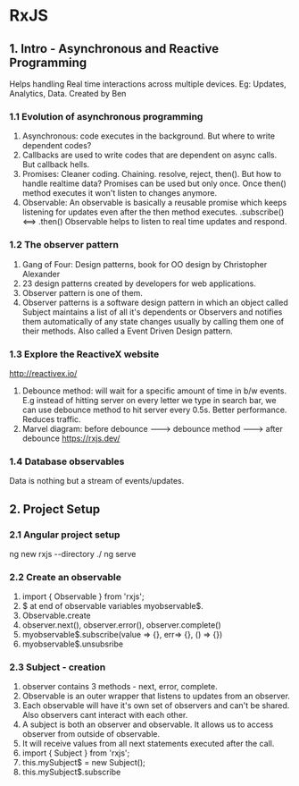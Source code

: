 # RxJS

## 1. Intro - Asynchronous and Reactive Programming
Helps handling Real time interactions across multiple devices. Eg: Updates, Analytics, Data.
Created by Ben

### 1.1 Evolution of asynchronous programming
1. Asynchronous: code executes in the background. But where to write dependent codes?
2. Callbacks are used to write codes that are dependent on async calls. But callback hells.
3. Promises: Cleaner coding. Chaining. resolve, reject, then(). But how to handle realtime data? Promises can be used but only once. Once then() method executes it won't listen to changes anymore.
4. Observable: An observable is basically a reusable promise which keeps listening for updates even after the then method executes. .subscribe() <==> .then()
Observable helps to listen to real time updates and respond.

### 1.2 The observer pattern
1. Gang of Four: Design patterns, book for OO design by Christopher Alexander
2. 23 design patterns created by developers for web applications.
3. Observer pattern is one of them.
4. Observer patterns is a software design pattern in which an object called Subject maintains a list of all it's dependents or Observers and notifies them automatically of any state changes usually by calling them one of their methods.
Also called a Event Driven Design pattern.

### 1.3 Explore the ReactiveX website
http://reactivex.io/
1. Debounce method: will wait for a specific amount of time in b/w events. E.g instead of hitting server on every letter we type in search bar, we can use debounce method to hit server every 0.5s. Better performance. Reduces traffic.
2. Marvel diagram: before debounce ---> debounce method ---> after debounce
https://rxjs.dev/

### 1.4 Database observables
Data is nothing but a stream of events/updates.

## 2. Project Setup
### 2.1 Angular project setup
ng new rxjs --directory ./
ng serve

### 2.2 Create an observable
1. import { Observable } from 'rxjs';
2. $ at end of observable variables myobservable$.
3. Observable.create
4. observer.next(), observer.error(), observer.complete()
5. myobservable$.subscribe(value => {}, err=> {}, () => {})
6. myobservable$.unsubsribe

### 2.3 Subject - creation
1. observer contains 3 methods - next, error, complete.
2. Observable is an outer wrapper that listens to updates from an observer.
3. Each observable will have it's own set of observers and can't be shared. Also observers cant interact with each other.
4. A subject is both an observer and observable. It allows us to access observer from outside of observable.
5. It will receive values from all next statements executed after the call.
6. import { Subject } from 'rxjs';
7. this.mySubject$ = new Subject();
8. this.mySubject$.subscribe
